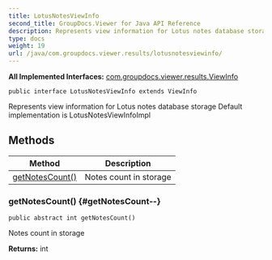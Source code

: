 ```yaml
---
title: LotusNotesViewInfo
second_title: GroupDocs.Viewer for Java API Reference
description: Represents view information for Lotus notes database storage Default implementation is LotusNotesViewInfoImpl
type: docs
weight: 19
url: /java/com.groupdocs.viewer.results/lotusnotesviewinfo/
---
```

**All Implemented Interfaces:**
[com.groupdocs.viewer.results.ViewInfo](../../com.groupdocs.viewer.results/viewinfo)
```
public interface LotusNotesViewInfo extends ViewInfo
```

Represents view information for Lotus notes database storage Default implementation is LotusNotesViewInfoImpl
## Methods

| Method | Description |
| --- | --- |
| [getNotesCount()](#getNotesCount--) | Notes count in storage |
### getNotesCount() {#getNotesCount--}
```
public abstract int getNotesCount()
```


Notes count in storage

**Returns:**
int
